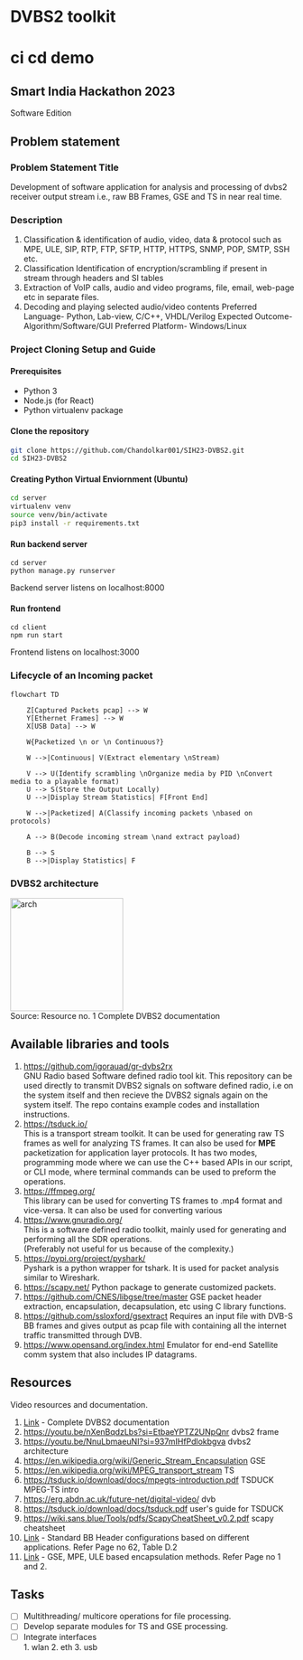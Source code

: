 # DVBS2 toolkit
# ci cd demo
## Smart India Hackathon 2023 
Software Edition 

## Problem statement
### Problem Statement Title	
Development of software application for analysis and processing of dvbs2 receiver output stream i.e., raw BB Frames, GSE and TS in near real time.
### Description	
1. Classification & identification of audio, video, data & protocol such as MPE, ULE, SIP, RTP, FTP, SFTP, HTTP, HTTPS, SNMP, POP, SMTP, SSH etc. 
2. Classification Identification of encryption/scrambling if present in stream through headers and SI tables 
3. Extraction of VoIP calls, audio and video programs, file, email, web-page etc in separate files. 
4. Decoding and playing selected audio/video contents Preferred Language- Python, Lab-view, C/C++, VHDL/Verilog Expected Outcome- Algorithm/Software/GUI Preferred Platform- Windows/Linux

### Project Cloning Setup and Guide
#### Prerequisites
- Python 3
- Node.js (for React)
- Python virtualenv package

#### Clone the repository
```bash
git clone https://github.com/Chandolkar001/SIH23-DVBS2.git
cd SIH23-DVBS2
```

#### Creating Python Virtual Enviornment (Ubuntu)
```bash
cd server
virtualenv venv
source venv/bin/activate
pip3 install -r requirements.txt
```
#### Run backend server
```
cd server
python manage.py runserver
```
Backend server listens on localhost:8000

#### Run frontend
```
cd client
npm run start
```
Frontend listens on localhost:3000

### Lifecycle of an Incoming packet
```mermaid
flowchart TD

    Z[Captured Packets pcap] --> W
    Y[Ethernet Frames] --> W
    X[USB Data] --> W

    W{Packetized \n or \n Continuous?}

    W -->|Continuous| V(Extract elementary \nStream)

    V --> U(Identify scrambling \nOrganize media by PID \nConvert media to a playable format)
    U --> S(Store the Output Locally)
    U -->|Display Stream Statistics| F[Front End]

    W -->|Packetized| A(Classify incoming packets \nbased on protocols)

    A --> B(Decode incoming stream \nand extract payload)

    B --> S
    B -->|Display Statistics| F
```


### DVBS2 architecture
<img alt="arch" src="images/dvbsarch.png" height="200"/>
<br>Source: Resource no. 1 Complete DVBS2 documentation

## Available libraries and tools
1. https://github.com/igorauad/gr-dvbs2rx </br>
GNU Radio based Software defined radio tool kit.
This repository can be used directly to transmit DVBS2 signals on software defined radio, i.e on the system itself and then recieve the DVBS2 signals again on the system itself. The repo contains example codes and installation instructions.<br>
2. https://tsduck.io/ <br>
This is a transport stream toolkit. It can be used for generating raw TS frames as well for analyzing TS frames.
It can also be used for <b>MPE</b> packetization for application layer protocols.
It has two modes, programming mode where we can use the C++ based APIs in our script, or CLI mode, where terminal commands can be used to preform the operations.
3. https://ffmpeg.org/ <br>
This library can be used for converting TS frames to .mp4 format and vice-versa. It can also be used for converting various 
4. https://www.gnuradio.org/ <br>
This is a software defined radio toolkit, mainly used for generating and performing all the SDR operations.<br>
(Preferably not useful for us because of the complexity.)
5. https://pypi.org/project/pyshark/ <br>
Pyshark is a python wrapper for tshark. It is used for packet analysis similar to Wireshark.
6. https://scapy.net/ Python package to generate customized packets.
7. https://github.com/CNES/libgse/tree/master GSE packet header extraction, encapsulation, decapsulation, etc using C library functions.
8. https://github.com/ssloxford/gsextract Requires an input file with DVB-S BB frames and gives output as pcap file with containing all the internet traffic transmitted through DVB.
9. https://www.opensand.org/index.html Emulator for end-end Satellite comm system that also includes IP datagrams.

## Resources
Video resources and documentation.
1. [Link](https://www.etsi.org/deliver/etsi_en/302300_302399/30230701/01.04.01_20/en_30230701v010401a.pdf) - Complete DVBS2 documentation
2. https://youtu.be/nXenBqdzLbs?si=EtbaeYPTZ2UNpQnr dvbs2 frame
3. https://youtu.be/NnuLbmaeuNI?si=937mIHfPdlokbgva dvbs2 architecture 
4. https://en.wikipedia.org/wiki/Generic_Stream_Encapsulation GSE
5. https://en.wikipedia.org/wiki/MPEG_transport_stream TS
6. https://tsduck.io/download/docs/mpegts-introduction.pdf TSDUCK MPEG-TS intro 
7. https://erg.abdn.ac.uk/future-net/digital-video/ dvb
8. https://tsduck.io/download/docs/tsduck.pdf user's guide for TSDUCK
9. https://wiki.sans.blue/Tools/pdfs/ScapyCheatSheet_v0.2.pdf scapy cheatsheet
10. [Link](https://www.etsi.org/deliver/etsi_en/302300_302399/30230701/01.04.01_20/en_30230701v010401a.pdf) - Standard BB Header configurations based on different applications. Refer Page no 62, Table D.2
11. [Link](https://sci-hub.se/https://ieeexplore.ieee.org/document/4409401) - GSE, MPE, ULE based encapsulation methods. Refer Page no 1 and 2.

## Tasks
- [ ] Multithreading/ multicore operations for file processing.
- [ ] Develop separate modules for TS and GSE processing.
- [ ] Integrate interfaces<br>
        1. wlan
        2. eth
        3. usb

